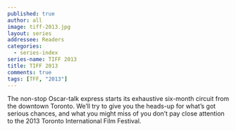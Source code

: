 ```yaml
---
published: true
author: all
image: tiff-2013.jpg
layout: series
addressee: Readers
categories:
  - series-index
series-name: TIFF 2013
title: TIFF 2013
comments: true
tags: [TFF, "2013"]
---
```

The non-stop Oscar-talk express starts its exhaustive six-month circuit from the downtown Toronto. We’ll try to give you the heads-up for what’s got serious chances, and what you might miss of you don’t pay close attention to the 2013 Toronto International Film Festival.